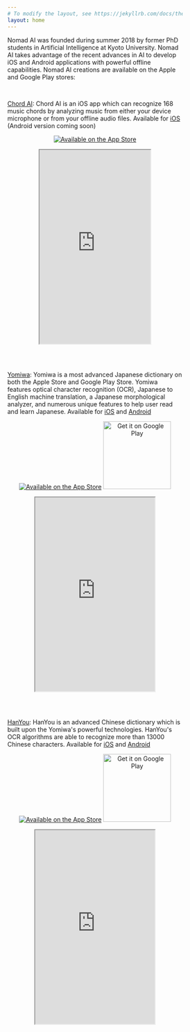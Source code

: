 ```yaml
---
# To modify the layout, see https://jekyllrb.com/docs/themes/#overriding-theme-defaults
layout: home
---
```


<style>
* {
  box-sizing: border-box;
}
.column {
  float: left;
  width: 100.00%;
  padding-top: 30px;
  padding-bottom: 30px;
}
.row:after {
  <!-- content: ""; -->
  display: flex;
  <!-- clear: both; -->
}
</style>

Nomad AI was founded during summer 2018 by former PhD students in Artificial Intelligence at Kyoto University. Nomad AI takes advantage of the recent advances in AI to develop iOS and Android applications with powerful offline capabilities. Nomad AI creations are available on the Apple and Google Play stores:

<div class="row">

  <div class="column">
  <a href="http://www.chordai.net">Chord AI</a>: Chord AI is an iOS app which can recognize 168 music chords by analyzing music from either your device microphone or from your offline audio files. Available for <a href="https://apps.apple.com/app/chord-ai/id1446177109">iOS</a> (Android version coming soon)

  <p>
    <center><a class="badge" href="https://apps.apple.com/app/chord-ai/id1446177109"><img class="badge" src="https://arolet.github.io/res/Download_on_the_App_Store_Badge_US-UK_135x40.svg" alt="Available on the App Store"/></a>
    </center>
  </p>

  <center>
  <iframe width="260" height="450" src="https://www.youtube.com/embed/B7O4t7mweVw">
  </iframe>
  </center>
  </div>

  <div class="column">
  <a href="https://www.yomiwa.net">Yomiwa</a>: Yomiwa is a most advanced Japanese dictionary on both the Apple Store and Google Play Store. Yomiwa features optical character recognition (OCR), Japanese to English machine translation, a Japanese morphological analyzer, and numerous unique features to help user read and learn Japanese. Available for <a href="https://https://itunes.apple.com/app/yomiwa/id670931120">iOS</a> and <a href="https://play.google.com/store/apps/details?id=com.yomiwa.yomiwa">Android</a>

  <p>
      <center><a class="badge" href="https://itunes.apple.com/app/yomiwa/id670931120"><img class="badge" src="https://arolet.github.io/res/Download_on_the_App_Store_Badge_US-UK_135x40.svg" alt="Available on the App Store"/></a>
          <a href="https://play.google.com/store/apps/details?id=com.yomiwa.yomiwa"><img alt="Get it on Google Play" width="156" src="https://play.google.com/intl/en_us/badges/images/generic/en-play-badge.png" /></a>
      </center>
  </p>

  <center>
  <iframe width="280" height="450" src="https://www.youtube.com/embed/CQZD7iT7GQw">
  </iframe>
  </center>

  </div>

  <div class="column">
  <a href="https://itunes.apple.com/app/hanyou-chinese-recognizer/id901093520">HanYou</a>: HanYou is an advanced Chinese dictionary which is built upon the Yomiwa's powerful technologies. HanYou's OCR algorithms are able to recognize more than 13000 Chinese characters. Available for <a href="https://itunes.apple.com/app/hanyou-chinese-recognizer/id901093520">iOS</a> and <a href="https://play.google.com/store/apps/details?id=com.yomiwa.hanyou">Android</a>

  <p>
      <center><a class="badge" href="https://itunes.apple.com/us/app/hanyou-chinese-dictionary-and-translator/id901093520?mt=8"><img class="badge" src="https://arolet.github.io/res/Download_on_the_App_Store_Badge_US-UK_135x40.svg" alt="Available on the App Store"/></a>
          <a href="https://play.google.com/store/apps/details?id=com.yomiwa.hanyou&hl=en&utm_source=global_co&utm_medium=prtnr&utm_content=Mar2515&utm_campaign=PartBadge&pcampaignid=MKT-Other-global-all-co-prtnr-py-PartBadge-Mar2515-1"><img alt="Get it on Google Play" width="156" src="https://play.google.com/intl/en_us/badges/images/generic/en-play-badge.png" /></a>
      </center>
   </p>

   <center>
   <iframe width="280" height="450" src="https://www.youtube.com/embed/4Vu-E9KeGmc">
   </iframe>
   </center>

  </div>
</div>
